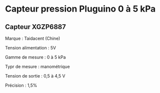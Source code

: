 # Capteur pression Pluguino 0 à 5 kPa

## Capteur XGZP6887

Marque : Taidacent (Chine)

Tension alimentation  : 5V

Gamme de mesure : 0 à 5 kPa

Typr de mesure : manométrique

Tension de sortie : 0,5 à 4,5 V

Précision : 1,5%
